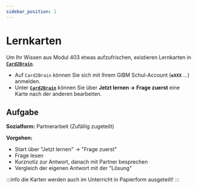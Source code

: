 ```yaml
---
sidebar_position: 1
---
```


# Lernkarten

Um Ihr Wissen aus Modul 403 etwas aufzufrischen, existieren Lernkarten in
**[`Card2Brain`](https://card2brain.ch/box/20200416_repetition)**.

- Auf `Card2Brain` können Sie sich mit Ihrem GIBM Schul-Account (**`eXXX`** ...)
  anmelden.
- Unter **[`Card2Brain`](https://card2brain.ch/box/20200416_repetition)** können
  Sie über **Jetzt lernen → Frage zuerst** eine Karte nach der anderen
  bearbeiten.

## Aufgabe

**Sozialform:** Partnerarbeit (Zufällig zugeteilt)

**Vorgehen:**

- Start über "Jetzt lernen" → "Frage zuerst"
- Frage lesen
- Kurznotiz zur Antwort, danach mit Partner besprechen
- Vergleich der eigenen Antwort mit der "Lösung"

:::info die Karten werden auch im Unterricht in Papierform ausgeteilt! :::
